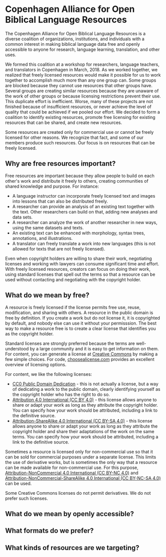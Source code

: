 #  Copenhagen Alliance for Open Biblical Language Resources

The Copenhagen Alliance for Open Biblical Language Resources is a diverse coalition of organizations, institutions, and individuals with a common interest in making biblical language data free and openly accessible to anyone for research, language learning, translation, and other uses.

We formed this coalition at a workshop for researchers, language teachers, and translators in Copenhagen in March, 2018.  As we worked together, we realized that freely licensed resources would make it possible for us to work together to accomplish much more than any one group can. Some groups are blocked because they cannot use resources that other groups have. Several groups are creating similar resources because they are unaware of the work of other groups or because licensing restrictions prevent their use. This duplicate effort is inefficient.  Worse, many of these projects are not finished because of insufficient resources, or never achieve the level of quality that could be achieved if we pooled our effort.  We decided to form a coalition to identify existing resources, promote free licensing for existing resources that can be shared, and create new resources.

Some resources are created only for commercial use or cannot be freely licensed for other reasons.  We recognize that fact, and some of our members produce such resources. Our focus is on resources that can be freely licensed.

## Why are free resources important?

Free resources are important because they allow people to build on each other's work and distribute it freely to others, creating communities of shared knowledge and purpose.  For instance:

- A language instructor can incorporate freely licensed text and images into lessons that can also be distributed freely.
- A researcher can provide an analysis of an existing text together with the text.  Other researchers can build on that, adding new analyses and data sets.
- A researcher can analyze the work of another researcher in new ways, using the same datasets and texts.
- An existing text can be enhanced with morphology, syntax trees, annotations, and illustrations.
- A translator can freely translate a work into new languages (this is not allowed for texts that are not freely licensed).

Even when copyright holders are willing to share their work, negotiating licenses and working with lawyers can consume significant time and effort.  With freely licensed resources, creators can focus on doing their work, using standard licenses that spell out the terms so that a resource can be used without contacting and negotiating with the copyright holder.

## What do we mean by free?

A resource is freely licensed if the license permits free use, reuse, modification, and sharing with others. A resource in the public domain is free by definition.  If you create a work but do not license it, it is copyrighted by default, and nobody else can use it without your permisssion.  The best way to make a resource free is to create a clear license that identifies you as the copyright holder.

Standard licenses are strongly preferred because the terms are well-understood by a large community and it is easy to get information on them. For content, you can generate a license at [Creative Commons](https://creativecommons.org/choose/) by making a few simple choices. For code, [choosealicense.com](https://choosealicense.com) provides an excellent overview of licensing options.

For content, we like the following licenses:

- [CC0 Public Domain Dedication](https://creativecommons.org/publicdomain/zero/1.0/) - this is not actually a license, but a way of dedicating a work to the public domain, clearly identifying yourself as the copyright holder who has the right to do so.
- [Attribution 4.0 International (CC BY 4.0)](https://creativecommons.org/licenses/by/4.0/) - this license allows anyone to share or adapt your work as long as they attribute the copyright holder. You can specify how your work should be attributed, including a link to the definitive source.
- [Attribution-ShareAlike 4.0 International (CC BY-SA 4.0)](https://creativecommons.org/licenses/by-sa/4.0/) - this license allows anyone to share or adapt your work as long as they attribute the copyright holder and share their adaptations of the work on the same terms. You can specify how your work should be attributed, including a link to the definitive source.

Sometimes a resource is licensed only for non-commercial use so that it can be sold for commercial purposes under a separate license. This limits the use of derivative works, but is sometimes the only way that a resource can be made available for non-commercial use.  For this purpose, [Attribution-NonCommercial 4.0 International (CC BY-NC 4.0)](https://creativecommons.org/licenses/by-nc/4.0/) and [Attribution-NonCommercial-ShareAlike 4.0 International (CC BY-NC-SA 4.0)](https://creativecommons.org/licenses/by-nc-sa/4.0/) can be used.

Some Creative Commons licenses do not permit derivatives.  We do not prefer such licenses.

## What do we mean by openly accessible?

## What formats do we prefer?

## What kinds of resources are we targeting?

